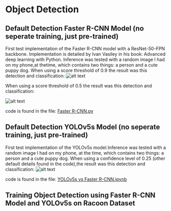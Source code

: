 # Object Detection

## Default Detection Faster R-CNN Model (no seperate training, just pre-trained)
First test implementation of the Faster R-CNN model with a ResNet-50-FPN backbone. Implementation is detailed by Ivan Vasiley in his book: Advanced deep learning with Python. Inference was tested with a random image I had on my phone,at thetime, which contains two things: a person and a cute puppy dog. When using a score threshold of 0.9 the result was this
detection and classification:
![alt text](https://github.com/aCStandke/FasterR-CNN/blob/main/FasterR-CNN2.png)


When using a score threshold of 0.5 the result was this detection and classification:

![alt text](https://github.com/aCStandke/FasterR-CNN/blob/main/Faster%20R-CNN.png) 

code is found in the file: [Faster R-CNN.py](https://github.com/aCStandke/Object-Detection/blob/main/Faster%20R-CNN.py)

## Default Detection YOLOv5s Model (no seperate training, just pre-trained)
First test implementation of the YOLOv5s model.Inference was tested with a random image I had on my phone, at the time, which contains two things: a person and a cute puppy dog. When using  a confidence level of 0.25 (other default details found in the code),the result was this detection and classification:
![alt text](https://github.com/aCStandke/FasterR-CNN/blob/main/YOLOv5s.png) 

code is found in the file: [YOLOv5s vs Faster R-CNN.ipynb](https://github.com/aCStandke/Object-Detection/blob/main/YOLOv5s%20vs%20Faster%20R-CNN.ipynb)

## Training Object Detection using Faster R-CNN Model and YOLOv5s on Racoon Dataset 


